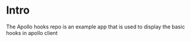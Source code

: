 # Intro

The Apollo hooks repo is an example app that is used to display the basic hooks in apollo client

